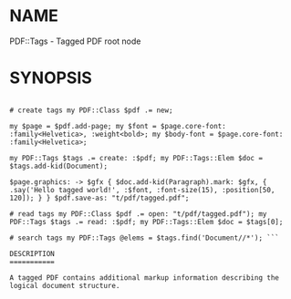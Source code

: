 NAME
====

PDF::Tags - Tagged PDF root node

SYNOPSIS
========

``` use PDF::Content::Tag :ParagraphTags; use PDF::Class; use PDF::Tags; use PDF::Tags::Elem;

# create tags my PDF::Class $pdf .= new;

my $page = $pdf.add-page; my $font = $page.core-font: :family<Helvetica>, :weight<bold>; my $body-font = $page.core-font: :family<Helvetica>;

my PDF::Tags $tags .= create: :$pdf; my PDF::Tags::Elem $doc = $tags.add-kid(Document);

$page.graphics: -> $gfx { $doc.add-kid(Paragraph).mark: $gfx, { .say('Hello tagged world!', :$font, :font-size(15), :position[50, 120]); } } $pdf.save-as: "t/pdf/tagged.pdf";

# read tags my PDF::Class $pdf .= open: "t/pdf/tagged.pdf"); my PDF::Tags $tags .= read: :$pdf; my PDF::Tags::Elem $doc = $tags[0];

# search tags my PDF::Tags @elems = $tags.find('Document//*'); ```

DESCRIPTION
===========

A tagged PDF contains additional markup information describing the logical document structure.

